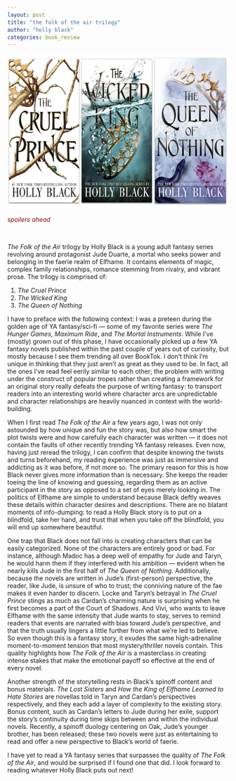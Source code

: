 ```yaml
---
layout: post
title: "the folk of the air trilogy"
author: "holly black"
categories: book_review
---
```


<img src="\docs\assets\img\tfota.jpg" height="350" max-width="100%">

<br>

<font color="#8B0000"> *spoilers ahead* </font>

<br>

*The Folk of the Air* trilogy by Holly Black is a young adult fantasy series revolving around protagonist Jude Duarte, a mortal who seeks power and belonging in the faerie realm of Elfhame. It contains elements of magic, complex family relationships, romance stemming from rivalry, and vibrant prose. The trilogy is comprised of:

1. *The Cruel Prince*
2. *The Wicked King*
3. *The Queen of Nothing*

I have to preface with the following context: I was a preteen during the golden age of YA fantasy/sci-fi — some of my favorite series were *The Hunger Games*, *Maximum Ride*, and *The Mortal Instruments*. While I’ve (mostly) grown out of this phase, I have occasionally picked up a few YA fantasy novels published within the past couple of years out of curiosity, but mostly because I see them trending all over BookTok. I don’t think I’m unique in thinking that they just aren’t as great as they used to be. In fact, all the ones I’ve read feel eerily similar to each other; the problem with writing under the construct of popular tropes rather than creating a framework for an original story really defeats the purpose of writing fantasy: to transport readers into an interesting world where character arcs are unpredictable and character relationships are heavily nuanced in context with the world-building.

When I first read *The Folk of the Air* a few years ago, I was not only astounded by how unique and fun the story was, but also how smart the plot twists were and how carefully each character was written — it does not contain the faults of other recently trending YA fantasy releases. Even now, having just reread the trilogy, I can confirm that despite knowing the twists and turns beforehand, my reading experience was just as immersive and addicting as it was before, if not more so. The primary reason for this is how Black never gives more information than is necessary. She keeps the reader toeing the line of knowing and guessing, regarding them as an active participant in the story as opposed to a set of eyes merely looking in. The politics of Elfhame are simple to understand because Black deftly weaves these details within character desires and descriptions. There are no blatant moments of info-dumping: to read a Holly Black story is to put on a blindfold, take her hand, and trust that when you take off the blindfold, you will end up somewhere beautiful.

One trap that Black does not fall into is creating characters that can be easily categorized. None of the characters are entirely good or bad. For instance, although Madoc has a deep well of empathy for Jude and Taryn, he would harm them if they interfered with his ambition — evident when he nearly kills Jude in the first half of *The Queen of Nothing*. Additionally, because the novels are written in Jude’s (first-person) perspective, the reader, like Jude, is unsure of who to trust; the conniving nature of the fae makes it even harder to discern. Locke and Taryn’s betrayal in *The Cruel Prince* stings as much as Cardan’s charming nature is surprising when he first becomes a part of the Court of Shadows. And Vivi, who wants to leave Elfhame with the same intensity that Jude wants to stay, serves to remind readers that events are narrated with bias toward Jude’s perspective, and that the truth usually lingers a little further from what we’re led to believe. So even though this is a fantasy story, it exudes the same high-adrenaline moment-to-moment tension that most mystery/thriller novels contain. This quality highlights how *The Folk of the Air* is a masterclass in creating intense stakes that make the emotional payoff so effective at the end of every novel.

Another strength of the storytelling rests in Black’s spinoff content and bonus materials. *The Lost Sisters* and *How the King of Elfhame Learned to Hate Stories* are novellas told in Taryn and Cardan’s perspectives respectively, and they each add a layer of complexity to the existing story. Bonus content, such as Cardan’s letters to Jude during her exile, support the story’s continuity during time skips between and within the individual novels. Recently, a spinoff duology centering on Oak, Jude’s younger brother, has been released; these two novels were just as entertaining to read and offer a new perspective to Black’s world of faerie.

I have yet to read a YA fantasy series that surpasses the quality of *The Folk of the Air*, and would be surprised if I found one that did. I look forward to reading whatever Holly Black puts out next!